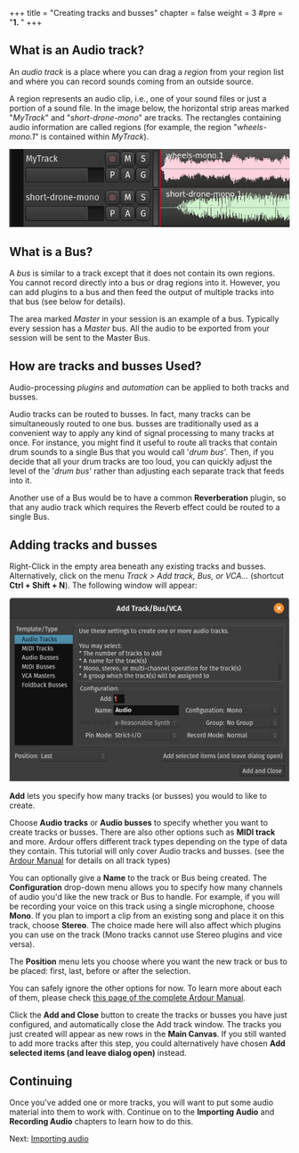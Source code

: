 +++
title = "Creating tracks and busses"
chapter = false
weight = 3
#pre = "<b>1. </b>"
+++

## What is an Audio track?

An _audio track_ is a place where you can drag a _region_ from your region
list and where you can record sounds coming from an outside source.

A region represents an audio clip, i.e., one of your sound files or just a
portion of a sound file. In the image below, the horizontal strip areas marked
"*MyTrack*" and "*short-drone-mono*" are tracks. The rectangles containing audio
information are called regions (for example, the region "*wheels-mono.1*" is
contained within *MyTrack*).

![Tracks](en/Ardour6_Tracks.png) 

## What is a Bus?

A _bus_ is similar to a track except that it does not contain its own regions.
You cannot record directly into a bus or drag regions into it. However, you
can add plugins to a bus and then feed the output of multiple tracks into that
bus (see below for details).

The area marked _Master_ in your session is an example of a bus. Typically
every session has a _Master_ bus. All the audio to be exported from your
session will be sent to the Master Bus.

## How are tracks and busses Used?

Audio-processing _plugins_ and _automation_ can be applied to both tracks and
busses.

Audio tracks can be routed to busses. In fact, many tracks can be simultaneously
routed to one bus. busses are traditionally used as a convenient way to apply
any kind of signal processing to many tracks at once. For instance, you might
find it useful to route all tracks that contain drum sounds to a single Bus that
you would call '*drum bus*'. Then, if you decide that all your drum tracks are
too loud, you can quickly adjust the level of the '*drum bus*' rather than
adjusting each separate track that feeds into it.

Another use of a Bus would be to have a common **Reverberation** plugin, so that
any audio track which requires the Reverb effect could be routed to a single
Bus.

## Adding tracks and busses

Right-Click in the empty area beneath any existing tracks and busses.
Alternatively, click on the menu *Track > Add track, Bus, or VCA...* (shortcut
**Ctrl + Shift + N**). The following window will appear:

![Add track](en/Ardour6_Add_Track_or_Bus.png)

**Add** lets you specify how many tracks (or busses) you would to like
to create.

Choose **Audio tracks** or **Audio busses** to specify whether you want to
create tracks or busses. There are also other options such as **MIDI track** and
more. Ardour offers different track types depending on the type of data they
contain. This tutorial will only cover Audio tracks and busses. (see the [Ardour
Manual](http://manual.ardour.org/working-with-tracks/track-types/) for details
on all track types)

You can optionally give a **Name** to the track or Bus being created.
The **Configuration** drop-down menu allows you to specify how many
channels of audio you'd like the new track or Bus to handle. For
example, if you will be recording your voice on this track using a
single microphone, choose **Mono**. If you plan to import a clip from an
existing song and place it on this track, choose **Stereo**. The choice
made here will also affect which plugins you can use on the track (Mono
tracks cannot use Stereo plugins and vice versa).

The **Position** menu lets you choose where you want the new track or bus to be
placed: first, last, before or after the selection.

You can safely ignore the other options for now. To learn more about each of
them, please check [this page of the complete Ardour
Manual](http://manual.ardour.org/working-with-tracks/adding-tracks-and-busses/).

Click the **Add and Close** button to create the tracks or busses you have just
configured, and automatically close the Add track window. The tracks you just
created will appear as new rows in the **Main Canvas**. If you still wanted to
add more tracks after this step, you could alternatively have chosen **Add
selected items (and leave dialog open)** instead.

## Continuing

Once you've added one or more tracks, you will want to put some audio material
into them to work with. Continue on to the **Importing Audio** and **Recording
Audio** chapters to learn how to do this.

Next: [Importing audio](../importing-audio)
